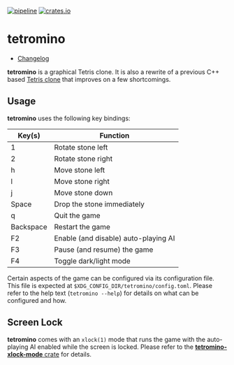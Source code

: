 [![pipeline](https://github.com/d-e-s-o/tetromino/actions/workflows/test.yml/badge.svg?branch=main)](https://github.com/d-e-s-o/tetromino/actions/workflows/test.yml)
[![crates.io](https://img.shields.io/crates/v/tetromino.svg)](https://crates.io/crates/tetromino)

tetromino
=========

- [Changelog](CHANGELOG.md)

**tetromino** is a graphical Tetris clone. It is also a rewrite of a
previous C++ based [Tetris clone][tetris] that improves on a few
shortcomings.


Usage
-----

**tetromino** uses the following key bindings:

| Key(s)    | Function                                 |
|-----------|------------------------------------------|
| 1         | Rotate stone left                        |
| 2         | Rotate stone right                       |
| h         | Move stone left                          |
| l         | Move stone right                         |
| j         | Move stone down                          |
| Space     | Drop the stone immediately               |
| q         | Quit the game                            |
| Backspace | Restart the game                         |
| F2        | Enable (and disable) auto-playing AI     |
| F3        | Pause (and resume) the game              |
| F4        | Toggle dark/light mode                   |


Certain aspects of the game can be configured via its configuration
file. This file is expected at `$XDG_CONFIG_DIR/tetromino/config.toml`.
Please refer to the help text (`tetromino --help`) for details on what
can be configured and how.


Screen Lock
-----------

**tetromino** comes with an `xlock(1)` mode that runs the game with the
auto-playing AI enabled while the screen is locked. Please refer to the
[**tetromino-xlock-mode** crate][tetromino-xlock-mode] for details.


[tetris]: https://github.com/d-e-s-o/tetris
[tetromino-xlock-mode]: xlock/mode
